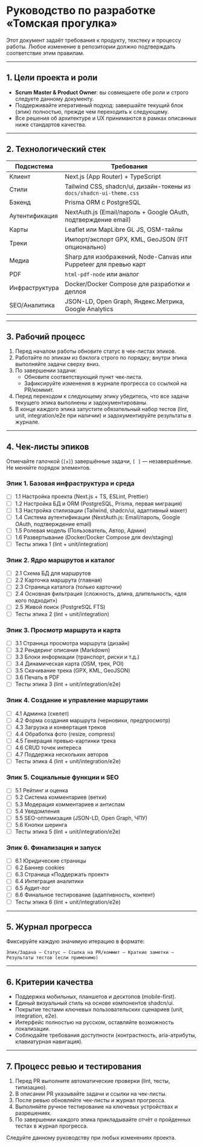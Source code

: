 # Руководство по разработке «Томская прогулка»

Этот документ задаёт требования к продукту, техстеку и процессу работы. Любое изменение в репозитории должно подтверждать соответствие этим правилам.

---

## 1. Цели проекта и роли
- **Scrum Master & Product Owner**: вы совмещаете обе роли и строго следуете данному документу.
- Поддерживайте итеративный подход: завершайте текущий блок (эпик) полностью, прежде чем переходить к следующему.
- Все решения об архитектуре и UX принимаются в рамках описанных ниже стандартов качества.

---

## 2. Технологический стек
| Подсистема | Требования |
|------------|------------|
| Клиент | Next.js (App Router) + TypeScript |
| Стили | Tailwind CSS, shadcn/ui, дизайн-токены из `docs/shadcn-ui-theme.css` |
| Бэкенд | Prisma ORM с PostgreSQL |
| Аутентификация | NextAuth.js (Email/пароль + Google OAuth, подтверждение email) |
| Карты | Leaflet или MapLibre GL JS, OSM-тайлы |
| Треки | Импорт/экспорт GPX, KML, GeoJSON (FIT опционально) |
| Медиа | Sharp для изображений, Node-Canvas или Puppeteer для превью карт |
| PDF | `html-pdf-node` или аналог |
| Инфраструктура | Docker/Docker Compose для разработки и деплоя |
| SEO/Аналитика | JSON-LD, Open Graph, Яндекс.Метрика, Google Analytics |

---

## 3. Рабочий процесс
1. Перед началом работы обновите статус в чек-листах эпиков.
2. Работайте по эпикам из бэклога строго по порядку; внутри эпика выполняйте задачи сверху вниз.
3. По завершении задачи:
   - Обновите соответствующий пункт чек-листа.
   - Зафиксируйте изменения в журнале прогресса со ссылкой на PR/коммит.
4. Перед переходом к следующему эпику убедитесь, что все задачи текущего эпика выполнены и задокументированы.
5. В конце каждого эпика запустите обязательный набор тестов (lint, unit, integration/e2e при наличии) и задокументируйте результаты в журнале.

---

## 4. Чек-листы эпиков
Отмечайте галочкой (`[x]`) завершённые задачи, `[ ]` — незавершённые. Не меняйте порядок элементов.

### Эпик 1. Базовая инфраструктура и среда
- [ ] 1.1 Настройка проекта (Next.js + TS, ESLint, Prettier)
- [ ] 1.2 Настройка БД и ORM (PostgreSQL, Prisma, первая миграция)
- [ ] 1.3 Настройка стилизации (Tailwind, shadcn/ui, адаптивный макет)
- [ ] 1.4 Система аутентификации (NextAuth.js: Email/пароль, Google OAuth, подтверждение email)
- [ ] 1.5 Ролевая модель (Пользователь, Автор, Админ)
- [ ] 1.6 Развертывание (Docker/Docker Compose для dev/staging)
- [ ] Тесты эпика 1 (lint + unit/integration)

### Эпик 2. Ядро маршрутов и каталог
- [ ] 2.1 Схема БД для маршрутов
- [ ] 2.2 Карточка маршрута (главная)
- [ ] 2.3 Страница каталога (только карточки)
- [ ] 2.4 Основная фильтрация (сложность, длина, длительность, «для кого подходит»)
- [ ] 2.5 Живой поиск (PostgreSQL FTS)
- [ ] Тесты эпика 2 (lint + unit/integration)

### Эпик 3. Просмотр маршрута и карта
- [ ] 3.1 Страница просмотра маршрута (дизайн)
- [ ] 3.2 Рендеринг описания (Markdown)
- [ ] 3.3 Блоки информации (транспорт, риски и т.д.)
- [ ] 3.4 Динамическая карта (OSM, трек, POI)
- [ ] 3.5 Скачивание трека (GPX, KML, GeoJSON)
- [ ] 3.6 Печать в PDF
- [ ] Тесты эпика 3 (lint + unit/integration/e2e)

### Эпик 4. Создание и управление маршрутами
- [ ] 4.1 Админка (скелет)
- [ ] 4.2 Форма создания маршрута (черновики, предпросмотр)
- [ ] 4.3 Загрузка и конвертация треков
- [ ] 4.4 Обработка фото (resize, compress)
- [ ] 4.5 Генерация превью-картинки трека
- [ ] 4.6 CRUD точек интереса
- [ ] 4.7 Поддержка нескольких авторов
- [ ] Тесты эпика 4 (lint + unit/integration/e2e)

### Эпик 5. Социальные функции и SEO
- [ ] 5.1 Рейтинг и оценка
- [ ] 5.2 Система комментариев (ветки)
- [ ] 5.3 Модерация комментариев и антиспам
- [ ] 5.4 Уведомления
- [ ] 5.5 SEO-оптимизация (JSON-LD, Open Graph, ЧПУ)
- [ ] 5.6 Кнопки шеринга
- [ ] Тесты эпика 5 (lint + unit/integration/e2e)

### Эпик 6. Финализация и запуск
- [ ] 6.1 Юридические страницы
- [ ] 6.2 Баннер cookies
- [ ] 6.3 Страница «Поддержать проект»
- [ ] 6.4 Интеграция аналитики
- [ ] 6.5 Аудит-лог
- [ ] 6.6 Финальное тестирование (адаптивность, контент)
- [ ] Тесты эпика 6 (lint + unit/integration/e2e)

---

## 5. Журнал прогресса
Фиксируйте каждую значимую итерацию в формате:
```
Эпик/Задача — Статус — Ссылка на PR/коммит — Краткие заметки — Результаты тестов (если применимо)
```

---

## 6. Критерии качества
- Поддержка мобильных, планшетов и десктопов (mobile-first).
- Единый визуальный стиль на основе компонентов shadcn/ui.
- Покрытие тестами ключевых пользовательских сценариев (unit, integration, e2e).
- Интерфейс полностью на русском, оставляйте возможность локализации.
- Соблюдайте требования доступности (контрастность, aria-атрибуты, клавиатурная навигация).

---

## 7. Процесс ревью и тестирования
1. Перед PR выполните автоматические проверки (lint, тесты, типизацию).
2. В описании PR указывайте задачи и ссылки на чек-листы.
3. После ревью обновляйте чек-листы и журнал прогресса.
4. Выполняйте ручное тестирование на ключевых устройствах и разрешениях.
5. По завершении каждого эпика прикладывайте отчёт о пройденных тестах в журнал прогресса.

Следуйте данному руководству при любых изменениях проекта.
